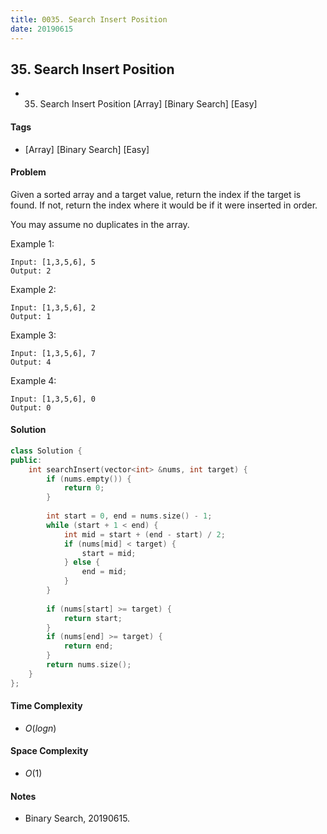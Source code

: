 ```yaml
---
title: 0035. Search Insert Position
date: 20190615
---
```


## 35. Search Insert Position
- 35. Search Insert Position [Array] [Binary Search] [Easy]

#### Tags
- [Array] [Binary Search] [Easy]

#### Problem
Given a sorted array and a target value, return the index if the target is found. If not, return the index where it would be if it were inserted in order.

You may assume no duplicates in the array.

Example 1:

    Input: [1,3,5,6], 5
    Output: 2

Example 2:

    Input: [1,3,5,6], 2
    Output: 1

Example 3:

    Input: [1,3,5,6], 7
    Output: 4

Example 4:

    Input: [1,3,5,6], 0
    Output: 0

#### Solution
``` C++
class Solution {
public:
    int searchInsert(vector<int> &nums, int target) {
        if (nums.empty()) {
            return 0;
        }
        
        int start = 0, end = nums.size() - 1;
        while (start + 1 < end) {
            int mid = start + (end - start) / 2;
            if (nums[mid] < target) {
                start = mid;
            } else {
                end = mid;
            }
        }
        
        if (nums[start] >= target) {
            return start;
        }
        if (nums[end] >= target) {
            return end;
        }
        return nums.size();
    }
};
```

#### Time Complexity
- $O(log n)$

#### Space Complexity
- $O(1)$

#### Notes
- Binary Search, 20190615.
